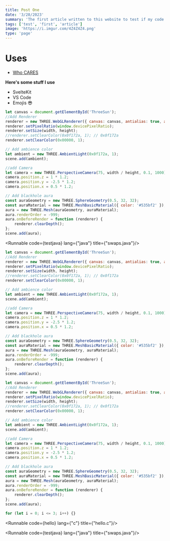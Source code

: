 ```yaml
---
title: Post One
date: '3/28/2023'
summary: 'The first article written to this website to test if my code worked.'
tags: ['test', 'first', 'article']
image: 'https://i.imgur.com/4Z4Z4Z4.png'
type: 'page'
---
```


<script>
	import Runnable from '$components/Runnable.svelte';
	import testjava from '$files/test.java?raw';
	import hello from '$files/hello.c?raw';
</script>

# Uses

- [Who CARES](http://localhost:5173/page/pbl-tools)

**Here's some stuff I use**

- SvelteKit
- VS Code
- Emojis 😎

```javascript
let canvas = document.getElementById('ThreeSun');
//Add Renderer
renderer = new THREE.WebGLRenderer({ canvas: canvas, antialias: true, alpha: true });
renderer.setPixelRatio(window.devicePixelRatio);
renderer.setSize(width, height);
//renderer.setClearColor(0x0f172a, 1); // 0x0f172a
renderer.setClearColor(0x00000, 1);

// Add ambience color
let ambient = new THREE.AmbientLight(0x0f172a, 1);
scene.add(ambient);

//add Camera
let camera = new THREE.PerspectiveCamera(75, width / height, 0.1, 1000);
camera.position.z = 1 * 1.2;
camera.position.y = -2.5 * 1.2;
camera.position.x = 0.5 * 1.2;

// Add blackhole aura
const auraGeometry = new THREE.SphereGeometry(0.5, 32, 32);
const auraMaterial = new THREE.MeshBasicMaterial({ color: '#535bf2' }); // #535bf2
aura = new THREE.Mesh(auraGeometry, auraMaterial);
aura.renderOrder = -999;
aura.onBeforeRender = function (renderer) {
	renderer.clearDepth();
};
scene.add(aura);
```

<Runnable code={testjava} lang={"java"} title={"swaps.java"}/>

```javascript
let canvas = document.getElementById('ThreeSun');
//Add Renderer
renderer = new THREE.WebGLRenderer({ canvas: canvas, antialias: true, alpha: true });
renderer.setPixelRatio(window.devicePixelRatio);
renderer.setSize(width, height);
//renderer.setClearColor(0x0f172a, 1); // 0x0f172a
renderer.setClearColor(0x00000, 1);

// Add ambience color
let ambient = new THREE.AmbientLight(0x0f172a, 1);
scene.add(ambient);

//add Camera
let camera = new THREE.PerspectiveCamera(75, width / height, 0.1, 1000);
camera.position.z = 1 * 1.2;
camera.position.y = -2.5 * 1.2;
camera.position.x = 0.5 * 1.2;

// Add blackhole aura
const auraGeometry = new THREE.SphereGeometry(0.5, 32, 32);
const auraMaterial = new THREE.MeshBasicMaterial({ color: '#535bf2' }); // #535bf2
aura = new THREE.Mesh(auraGeometry, auraMaterial);
aura.renderOrder = -999;
aura.onBeforeRender = function (renderer) {
	renderer.clearDepth();
};
scene.add(aura);
```

```javascript
let canvas = document.getElementById('ThreeSun');
//Add Renderer
renderer = new THREE.WebGLRenderer({ canvas: canvas, antialias: true, alpha: true });
renderer.setPixelRatio(window.devicePixelRatio);
renderer.setSize(width, height);
//renderer.setClearColor(0x0f172a, 1); // 0x0f172a
renderer.setClearColor(0x00000, 1);

// Add ambience color
let ambient = new THREE.AmbientLight(0x0f172a, 1);
scene.add(ambient);

//add Camera
let camera = new THREE.PerspectiveCamera(75, width / height, 0.1, 1000);
camera.position.z = 1 * 1.2;
camera.position.y = -2.5 * 1.2;
camera.position.x = 0.5 * 1.2;

// Add blackhole aura
const auraGeometry = new THREE.SphereGeometry(0.5, 32, 32);
const auraMaterial = new THREE.MeshBasicMaterial({ color: '#535bf2' }); // #535bf2
aura = new THREE.Mesh(auraGeometry, auraMaterial);
aura.renderOrder = -999;
aura.onBeforeRender = function (renderer) {
	renderer.clearDepth();
};
scene.add(aura);
```

```javascript
for (let i = 0; i <= 3; i++) {}
```

<Runnable code={hello} lang={"c"} title={"hello.c"}/>

<Runnable code={testjava} lang={"java"} title={"swaps.java"}/>

